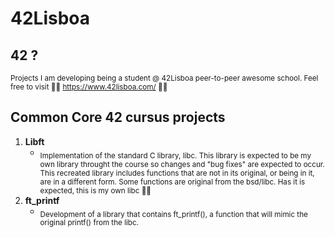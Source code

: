 # 42Lisboa

## 42 ?
<sub> Projects I am developing being a student @ 42Lisboa peer-to-peer awesome school.
Feel free to visit :swimming_man: https://www.42lisboa.com/ :swimming_woman: </sub>

## Common Core 42 cursus projects
1.  **Libft**
    *   <sub> Implementation of the standard C library, libc. This library is expected to be
    my own library throught the course so changes and "bug fixes" are expected to occur.
    This recreated library includes functions that are not in its original, or being in it, are in a different form.
    Some functions are original from the bsd/libc. Has it is expected, this is my own libc :supervillain_man: </sub>
2.  **ft_printf**
    *   <sub>Development of  a library that contains ft_printf(), a
        function that will mimic the original printf() from the libc.</sub>

